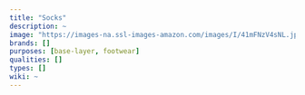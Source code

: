 ```yaml
---
title: "Socks"
description: ~
image: "https://images-na.ssl-images-amazon.com/images/I/41mFNzV4sNL.jpg"
brands: []
purposes: [base-layer, footwear]
qualities: []
types: []
wiki: ~
---
```

